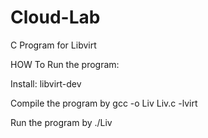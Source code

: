 Cloud-Lab
=========


C Program for Libvirt




HOW To Run the program:

Install: libvirt-dev

Compile the program by  gcc -o Liv Liv.c -lvirt

Run the program by ./Liv

